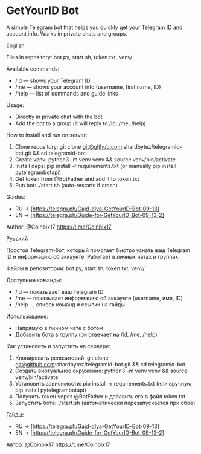 
# GetYourID Bot

A simple Telegram bot that helps you quickly get your Telegram ID and account info. Works in private chats and groups.


 English

Files in repository: bot.py, start.sh, token.txt, venv/

Available commands:

* /id — shows your Telegram ID
* /me — shows your account info (username, first name, ID)
* /help — list of commands and guide links

Usage:

* Directly in private chat with the bot
* Add the bot to a group (it will reply to /id, /me, /help)

How to install and run on server:

1. Clone repository: git clone [git@github.com](mailto:git@github.com)\:shardbytez/telegramid-bot.git && cd telegramid-bot
2. Create venv: python3 -m venv venv && source venv/bin/activate
3. Install deps: pip install -r requirements.txt (or manually pip install pytelegrambotapi)
4. Get token from @BotFather and add it to token.txt
5. Run bot: ./start.sh (auto-restarts if crash)

Guides:

* RU → [https://telegra.ph/Gajd-dlya-GetYourID-Bot-09-13]
* EN → [https://telegra.ph/Guide-for-GetYourID-Bot-09-13-2]

Author: @Coinbix17 https://t.me/Coinbix17


Русский

Простой Telegram-бот, который помогает быстро узнать ваш Telegram ID и информацию об аккаунте. Работает в личных чатах и группах.

Файлы в репозитории: bot.py, start.sh, token.txt, venv/

Доступные команды:

* /id — показывает ваш Telegram ID
* /me — показывает информацию об аккаунте (username, имя, ID)
* /help — список команд и ссылки на гайды

Использование:

* Напрямую в личном чате с ботом
* Добавить бота в группу (он отвечает на /id, /me, /help)

Как установить и запустить на сервере:

1. Клонировать репозиторий: git clone [git@github.com](mailto:git@github.com)\:shardbytez/telegramid-bot.git && cd telegramid-bot
2. Создать виртуальное окружение: python3 -m venv venv && source venv/bin/activate
3. Установить зависимости: pip install -r requirements.txt (или вручную pip install pytelegrambotapi)
4. Получить токен через @BotFather и добавить его в файл token.txt
5. Запустить бота: ./start.sh (автоматически перезапускается при сбое)

Гайды:

* RU → [https://telegra.ph/Gajd-dlya-GetYourID-Bot-09-13]
* EN → [https://telegra.ph/Guide-for-GetYourID-Bot-09-13-2]

Автор: @Coinbix17 https://t.me/Coinbix17
